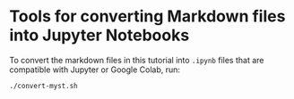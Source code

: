 # Tools for converting Markdown files into Jupyter Notebooks

To convert the markdown files in this tutorial into `.ipynb` files that are compatible with Jupyter or Google Colab, run:

```bash
./convert-myst.sh
```
